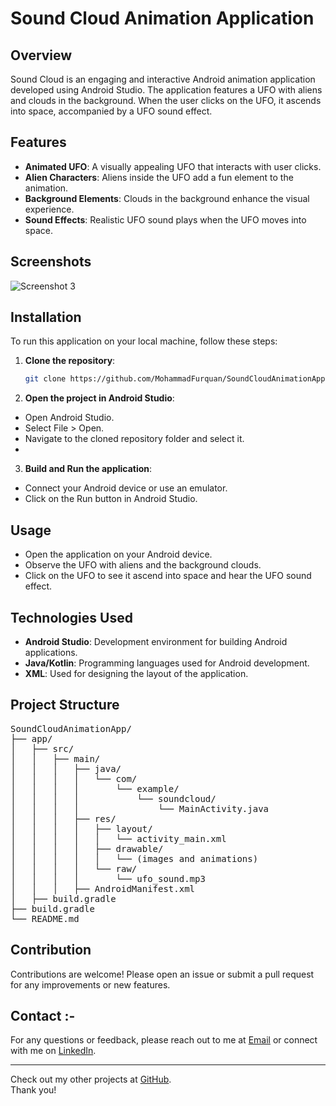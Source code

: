 # Sound Cloud Animation Application

## Overview

Sound Cloud is an engaging and interactive Android animation application developed using Android Studio. The application features a UFO with aliens and clouds in the background. When the user clicks on the UFO, it ascends into space, accompanied by a UFO sound effect.

## Features

- **Animated UFO**: A visually appealing UFO that interacts with user clicks.
- **Alien Characters**: Aliens inside the UFO add a fun element to the animation.
- **Background Elements**: Clouds in the background enhance the visual experience.
- **Sound Effects**: Realistic UFO sound plays when the UFO moves into space.

## Screenshots


![Screenshot 3]()

## Installation

To run this application on your local machine, follow these steps:

1. **Clone the repository**:
   ```sh
   git clone https://github.com/MohammadFurquan/SoundCloudAnimationApp.git

2. **Open the project in Android Studio**:
- Open Android Studio.
- Select File > Open.
- Navigate to the cloned repository folder and select it.
- 
3. **Build and Run the application**:
- Connect your Android device or use an emulator.
- Click on the Run button in Android Studio.

## Usage
- Open the application on your Android device.
- Observe the UFO with aliens and the background clouds.
- Click on the UFO to see it ascend into space and hear the UFO sound effect.

## Technologies Used
- **Android Studio**: Development environment for building Android applications.
- **Java/Kotlin**: Programming languages used for Android development.
- **XML**: Used for designing the layout of the application.

## Project Structure
<pre>
SoundCloudAnimationApp/
├── app/
│   ├── src/
│   │   ├── main/
│   │   │   ├── java/
│   │   │   │   └── com/
│   │   │   │       └── example/
│   │   │   │           └── soundcloud/
│   │   │   │               └── MainActivity.java
│   │   │   ├── res/
│   │   │   │   ├── layout/
│   │   │   │   │   └── activity_main.xml
│   │   │   │   ├── drawable/
│   │   │   │   │   └── (images and animations)
│   │   │   │   └── raw/
│   │   │   │       └── ufo_sound.mp3
│   │   │   ├── AndroidManifest.xml
│   ├── build.gradle
├── build.gradle
└── README.md
</pre>

## Contribution 
Contributions are welcome! Please open an issue or submit a pull request for any improvements or new features.

## Contact :-
For any questions or feedback, please reach out to me at [Email](mailto:mdfurquan313@gmail.com) or connect with me on [LinkedIn](https://www.linkedin.com/in/mohammad-furquan-713561234/).

---

Check out my other projects at [GitHub](https://github.com/MohammadFurquan). </br>
Thank you!
